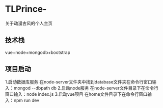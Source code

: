 # TLPrince-
关于动漫古风的个人主页
## 技术栈
vue+node+mongodb+bootstrap
## 项目启动
1.启动数据库服务
在node-server文件夹中找到database文件夹在命令行窗口输入：mongod --dbpath db
2.启动node服务
在node-server文件目录下在命令行窗口输入：node index.js
3.启动vue项目
在home文件目录下在命令行窗口输入：npm run dev
